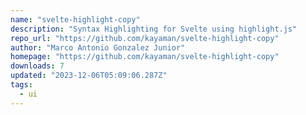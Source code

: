 ```yaml
---
name: "svelte-highlight-copy"
description: "Syntax Highlighting for Svelte using highlight.js"
repo_url: "https://github.com/kayaman/svelte-highlight-copy"
author: "Marco Antonio Gonzalez Junior"
homepage: "https://github.com/kayaman/svelte-highlight-copy"
downloads: 7
updated: "2023-12-06T05:09:06.287Z"
tags: 
  - ui
---
```

